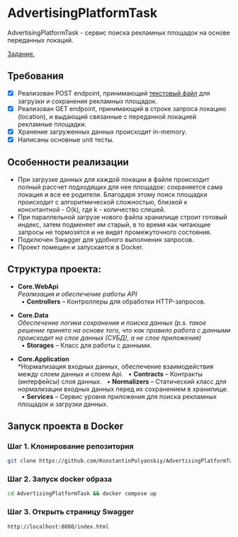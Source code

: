 # AdvertisingPlatformTask

AdvertisingPlatformTask - сервис поиска рекламных площадок на основе переданных локаций.

[Задание.](https://github.com/KonstantinPolyanskiy/AdvertisingPlatformTask/blob/main/example_source.txt)

## Требования

- [x] Реализован POST endpoint, принимающий [текстовый файл](https://github.com/KonstantinPolyanskiy/AdvertisingPlatformTask/blob/main/Тестовое%20задание%20.NET.pdf) для загрузки и сохранения рекламных площадок.
- [x] Реализован GET endpoint, принимающий в строке запроса локацию (location), и выдающий связанные с переданной локацией рекламные площадки.
- [x] Хранение загруженных данных происходит in-memory.
- [x] Написаны основные unit тесты. 

## Особенности реализации

- При загрузке данных для каждой локации в файле происходит полный рассчет подходящих для нее площадок: сохраняется сама локация и все ее родители. Благодаря этому поиск площадки происходит
  с алгоритмической сложностью, близкой к конснтантной - O(k), где k - количество слешей.
- При параллельной загрузе нового файла хранилище строит готовый индекс, затем подменяет им старый, в то время как читающие запросы не тормозятся и не видят промежуточного состояния.
- Подключен Swagger для удобного выполнения запросов.
- Проект помещен и запускается в Docker.

## Структура проекта: 

- **Core.WebApi**  
  *Реализация и обеспечение работы API*  
  &nbsp;&nbsp;&bull; **Controllers** – Контроллеры для обработки HTTP-запросов.  

- **Core.Data**  
  *Обеспечение логики сохранения и поиска данных (p.s. такое решение принято на основе того, что как правило работа с данными происходит на слое данных (СУБД), а не слое приложения)*  
  &nbsp;&nbsp;&bull; **Storages** – Класс для работы с данными.

- **Core.Application**  
  *Нормализация входных данных, обеспечение взаимодействия между слоем данных и слоем Api. 
  &nbsp;&nbsp;&bull; **Contracts** – Контракты (интерфейсы) слоя данных.
  &nbsp;&nbsp;&bull; **Normalizers** – Статический класс для нормализации входных данных перед их сохранением в хранилище.
  &nbsp;&nbsp;&bull; **Services** – Сервис уровня приложения для поиска рекламных площадок и загрузки данных.

## Запуск проекта в Docker

### Шаг 1. Клонирование репозитория

```bash
git clone https://github.com/KonstantinPolyanskiy/AdvertisingPlatformTask.git
```

### Шаг 2. Запуск docker образа

```bash
cd AdvertisingPlatformTask && docker compose up
```

### Шаг 3. Открыть страницу Swagger

```bash
http://localhost:8080/index.html
```



  
